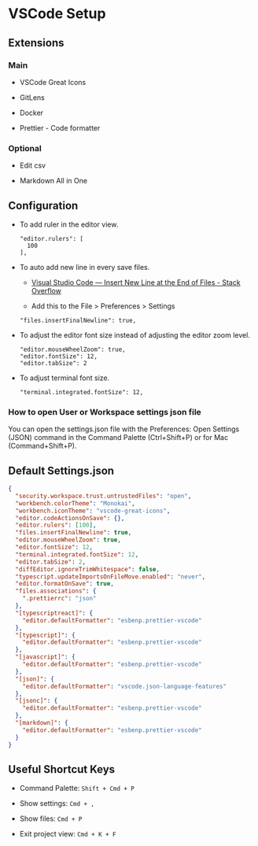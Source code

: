 # VSCode Setup

## Extensions

### Main

- VSCode Great Icons

- GitLens

- Docker

- Prettier - Code formatter

### Optional

- Edit csv

- Markdown All in One

## Configuration

- To add ruler in the editor view.

  ```text
  "editor.rulers": [
    100
  ],
  ```

- To auto add new line in every save files.

  - [Visual Studio Code — Insert New Line at the End of Files - Stack Overflow](https://stackoverflow.com/questions/44704968/visual-studio-code-insert-new-line-at-the-end-of-files)

  - Add this to the File > Preferences > Settings

  ```text
  "files.insertFinalNewline": true,
  ```

- To adjust the editor font size instead of adjusting the editor zoom level.

  ```text
  "editor.mouseWheelZoom": true,
  "editor.fontSize": 12,
  "editor.tabSize": 2
  ```

- To adjust terminal font size.

  ```text
  "terminal.integrated.fontSize": 12,
  ```

### How to open User or Workspace settings json file

You can open the settings.json file with the Preferences: Open Settings (JSON) command in the Command Palette (Ctrl+Shift+P) or for Mac (Command+Shift+P).

## Default Settings.json

```json
{
  "security.workspace.trust.untrustedFiles": "open",
  "workbench.colorTheme": "Monokai",
  "workbench.iconTheme": "vscode-great-icons",
  "editor.codeActionsOnSave": {},
  "editor.rulers": [100],
  "files.insertFinalNewline": true,
  "editor.mouseWheelZoom": true,
  "editor.fontSize": 12,
  "terminal.integrated.fontSize": 12,
  "editor.tabSize": 2,
  "diffEditor.ignoreTrimWhitespace": false,
  "typescript.updateImportsOnFileMove.enabled": "never",
  "editor.formatOnSave": true,
  "files.associations": {
    ".prettierrc": "json"
  },
  "[typescriptreact]": {
    "editor.defaultFormatter": "esbenp.prettier-vscode"
  },
  "[typescript]": {
    "editor.defaultFormatter": "esbenp.prettier-vscode"
  },
  "[javascript]": {
    "editor.defaultFormatter": "esbenp.prettier-vscode"
  },
  "[json]": {
    "editor.defaultFormatter": "vscode.json-language-features"
  },
  "[jsonc]": {
    "editor.defaultFormatter": "esbenp.prettier-vscode"
  },
  "[markdown]": {
    "editor.defaultFormatter": "esbenp.prettier-vscode"
  }
}
```

## Useful Shortcut Keys

- Command Palette: `Shift + Cmd + P`

- Show settings: `Cmd + ,`

- Show files: `Cmd + P`

- Exit project view: `Cmd + K + F`
